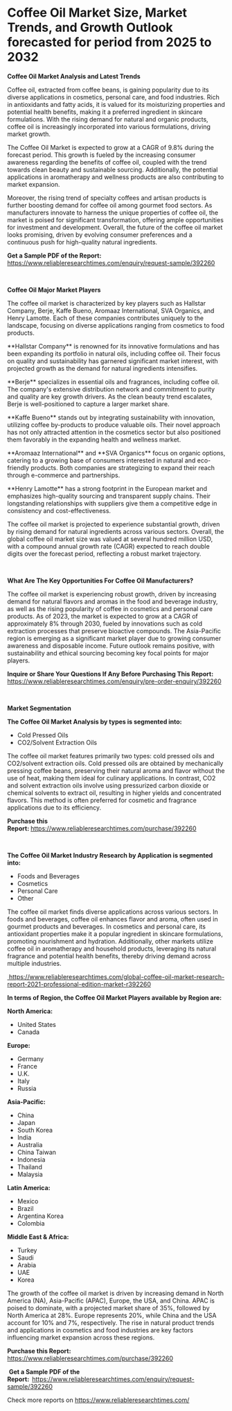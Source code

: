 <p><h1>Coffee Oil Market Size, Market Trends, and Growth Outlook forecasted for period from 2025 to 2032</h1></p><p><strong>Coffee Oil Market Analysis and Latest Trends</strong></p>
<p><p>Coffee oil, extracted from coffee beans, is gaining popularity due to its diverse applications in cosmetics, personal care, and food industries. Rich in antioxidants and fatty acids, it is valued for its moisturizing properties and potential health benefits, making it a preferred ingredient in skincare formulations. With the rising demand for natural and organic products, coffee oil is increasingly incorporated into various formulations, driving market growth.</p><p>The Coffee Oil Market is expected to grow at a CAGR of 9.8% during the forecast period. This growth is fueled by the increasing consumer awareness regarding the benefits of coffee oil, coupled with the trend towards clean beauty and sustainable sourcing. Additionally, the potential applications in aromatherapy and wellness products are also contributing to market expansion. </p><p>Moreover, the rising trend of specialty coffees and artisan products is further boosting demand for coffee oil among gourmet food sectors. As manufacturers innovate to harness the unique properties of coffee oil, the market is poised for significant transformation, offering ample opportunities for investment and development. Overall, the future of the coffee oil market looks promising, driven by evolving consumer preferences and a continuous push for high-quality natural ingredients.</p></p>
<p><strong>Get a Sample PDF of the Report:&nbsp;</strong> <a href="https://www.reliableresearchtimes.com/enquiry/request-sample/392260?utm_campaign=1933&utm_medium=2&utm_source=Github&utm_content=ia&utm_term=17012025&utm_id=coffee-oil">https://www.reliableresearchtimes.com/enquiry/request-sample/392260</a></p>
<p>&nbsp;</p>
<p><strong>Coffee Oil Major Market Players</strong></p>
<p><p>The coffee oil market is characterized by key players such as Hallstar Company, Berje, Kaffe Bueno, Aromaaz International, SVA Organics, and Henry Lamotte. Each of these companies contributes uniquely to the landscape, focusing on diverse applications ranging from cosmetics to food products.</p><p>**Hallstar Company** is renowned for its innovative formulations and has been expanding its portfolio in natural oils, including coffee oil. Their focus on quality and sustainability has garnered significant market interest, with projected growth as the demand for natural ingredients intensifies.</p><p>**Berje** specializes in essential oils and fragrances, including coffee oil. The company's extensive distribution network and commitment to purity and quality are key growth drivers. As the clean beauty trend escalates, Berje is well-positioned to capture a larger market share.</p><p>**Kaffe Bueno** stands out by integrating sustainability with innovation, utilizing coffee by-products to produce valuable oils. Their novel approach has not only attracted attention in the cosmetics sector but also positioned them favorably in the expanding health and wellness market. </p><p>**Aromaaz International** and **SVA Organics** focus on organic options, catering to a growing base of consumers interested in natural and eco-friendly products. Both companies are strategizing to expand their reach through e-commerce and partnerships.</p><p>**Henry Lamotte** has a strong footprint in the European market and emphasizes high-quality sourcing and transparent supply chains. Their longstanding relationships with suppliers give them a competitive edge in consistency and cost-effectiveness.</p><p>The coffee oil market is projected to experience substantial growth, driven by rising demand for natural ingredients across various sectors. Overall, the global coffee oil market size was valued at several hundred million USD, with a compound annual growth rate (CAGR) expected to reach double digits over the forecast period, reflecting a robust market trajectory.</p></p>
<p>&nbsp;</p>
<p><strong>What Are The Key Opportunities For Coffee Oil Manufacturers?</strong></p>
<p><p>The coffee oil market is experiencing robust growth, driven by increasing demand for natural flavors and aromas in the food and beverage industry, as well as the rising popularity of coffee in cosmetics and personal care products. As of 2023, the market is expected to grow at a CAGR of approximately 8% through 2030, fueled by innovations such as cold extraction processes that preserve bioactive compounds. The Asia-Pacific region is emerging as a significant market player due to growing consumer awareness and disposable income. Future outlook remains positive, with sustainability and ethical sourcing becoming key focal points for major players.</p></p>
<p><strong>Inquire or Share Your Questions If Any Before Purchasing This Report:</strong> <a href="https://www.reliableresearchtimes.com/enquiry/pre-order-enquiry/392260?utm_campaign=1933&utm_medium=2&utm_source=Github&utm_content=ia&utm_term=17012025&utm_id=coffee-oil">https://www.reliableresearchtimes.com/enquiry/pre-order-enquiry/392260</a></p>
<p>&nbsp;</p>
<p><strong>Market Segmentation</strong></p>
<p><strong>The Coffee Oil Market Analysis by types is segmented into:</strong></p>
<p><ul><li>Cold Pressed Oils</li><li>CO2/Solvent Extraction Oils</li></ul></p>
<p><p>The coffee oil market features primarily two types: cold pressed oils and CO2/solvent extraction oils. Cold pressed oils are obtained by mechanically pressing coffee beans, preserving their natural aroma and flavor without the use of heat, making them ideal for culinary applications. In contrast, CO2 and solvent extraction oils involve using pressurized carbon dioxide or chemical solvents to extract oil, resulting in higher yields and concentrated flavors. This method is often preferred for cosmetic and fragrance applications due to its efficiency.</p></p>
<p><strong>Purchase this Report:&nbsp;</strong><a href="https://www.reliableresearchtimes.com/purchase/392260?utm_campaign=1933&utm_medium=2&utm_source=Github&utm_content=ia&utm_term=17012025&utm_id=coffee-oil">https://www.reliableresearchtimes.com/purchase/392260</a></p>
<p>&nbsp;</p>
<p><strong>The Coffee Oil Market Industry Research by Application is segmented into:</strong></p>
<p><ul><li>Foods and Beverages</li><li>Cosmetics</li><li>Personal Care</li><li>Other</li></ul></p>
<p><p>The coffee oil market finds diverse applications across various sectors. In foods and beverages, coffee oil enhances flavor and aroma, often used in gourmet products and beverages. In cosmetics and personal care, its antioxidant properties make it a popular ingredient in skincare formulations, promoting nourishment and hydration. Additionally, other markets utilize coffee oil in aromatherapy and household products, leveraging its natural fragrance and potential health benefits, thereby driving demand across multiple industries.</p></p>
<p><a href="https://www.reliableresearchtimes.com/global-coffee-oil-market-research-report-2021-professional-edition-market-r392260?utm_campaign=1933&utm_medium=2&utm_source=Github&utm_content=ia&utm_term=17012025&utm_id=coffee-oil">&nbsp;https://www.reliableresearchtimes.com/global-coffee-oil-market-research-report-2021-professional-edition-market-r392260</a></p>
<p><strong>In terms of Region, the Coffee Oil Market Players available by Region are:</strong></p>
<p>
    <p> <strong> North America: </strong>
        <ul>
            <li>United States</li>
            <li>Canada</li>
        </ul>
        </p> 
    <p> <strong> Europe: </strong>
        <ul>
            <li>Germany</li>
            <li>France</li>
            <li>U.K.</li>
            <li>Italy</li>
            <li>Russia</li>
        </ul>
        </p> 
    <p> <strong> Asia-Pacific: </strong>
        <ul>
            <li>China</li>
            <li>Japan</li>
            <li>South Korea</li>
            <li>India</li>
            <li>Australia</li>
            <li>China Taiwan</li>
            <li>Indonesia</li>
            <li>Thailand</li>
            <li>Malaysia</li>
        </ul>
        </p> 
    <p> <strong> Latin America: </strong>
        <ul>
            <li>Mexico</li>
            <li>Brazil</li>
            <li>Argentina Korea</li>
            <li>Colombia</li>
        </ul>
        </p> 
    <p> <strong> Middle East & Africa: </strong>
        <ul>
            <li>Turkey</li>
            <li>Saudi</li>
            <li>Arabia</li>
            <li>UAE</li>
            <li>Korea</li>
        </ul>
    </p>
    </p>
<p><p>The growth of the coffee oil market is driven by increasing demand in North America (NA), Asia-Pacific (APAC), Europe, the USA, and China. APAC is poised to dominate, with a projected market share of 35%, followed by North America at 28%. Europe represents 20%, while China and the USA account for 10% and 7%, respectively. The rise in natural product trends and applications in cosmetics and food industries are key factors influencing market expansion across these regions.</p></p>
<p><strong>Purchase this Report: </strong><a href="https://www.reliableresearchtimes.com/purchase/392260?utm_campaign=1933&utm_medium=2&utm_source=Github&utm_content=ia&utm_term=17012025&utm_id=coffee-oil">https://www.reliableresearchtimes.com/purchase/392260</a></p>
<p>&nbsp;<strong>Get a Sample PDF of the Report:&nbsp;&nbsp;</strong><a href="https://www.reliableresearchtimes.com/enquiry/request-sample/392260?utm_campaign=1933&utm_medium=2&utm_source=Github&utm_content=ia&utm_term=17012025&utm_id=coffee-oil">https://www.reliableresearchtimes.com/enquiry/request-sample/392260</a></p>
<p><strong></strong></p>
<p>Check more reports on <a href="https://www.reliableresearchtimes.com/?utm_campaign=1933&utm_medium=2&utm_source=Github&utm_content=ia&utm_term=17012025&utm_id=coffee-oil">https://www.reliableresearchtimes.com/</a></p>